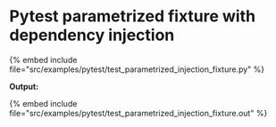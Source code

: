 # Pytest parametrized fixture with dependency injection

{% embed include file="src/examples/pytest/test_parametrized_injection_fixture.py" %}

**Output:**

{% embed include file="src/examples/pytest/test_parametrized_injection_fixture.out" %}

